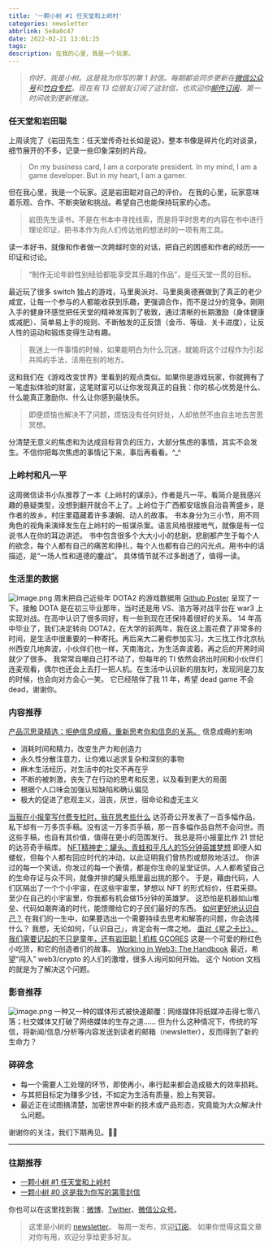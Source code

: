 ```yaml
---
title: '一颗小树 #1 任天堂和上岭村'
categories: newsletter
abbrlink: 5e8a0c47
date: 2022-02-21 13:01:25
tags:
description: 在我的心里，我是一个玩家。
---
```


<!-- more -->

> *你好，我是小树。这是我为你写的第 1 封信。每期都会同步更新在[微信公众号](https://weixin.sogou.com/weixin?query=a_warm_tree)和[竹白专栏](https://xiaoshu.zhubai.love)。现在有 13 位朋友订阅了这封信，也欢迎你[邮件订阅](https://xiaoshu.zhubai.love)，第一时间收到更新推送。*
### 任天堂和岩田聪
上周读完了《岩田先生：任天堂传奇社长如是说》，整本书像是碎片化的对谈录，细节展开的不多，记录一些印象深刻的片段。
> On my business card, I am a corporate president.
> In my mind, I am a game developer.
> But in my heart, I am a gamer.

但在我心里，我是一个玩家。这是岩田聪对自己的评价。
在我的心里，玩家意味着乐观、合作、不断突破和挑战。希望自己也能保持玩家的心态。
> 岩田先生读书，不是在书本中寻找线索，而是将平时思考的内容在书中进行理论印证，把书本作为向人们传达他的想法时的一项有用工具。

读一本好书，就像和作者做一次跨越时空的对话，把自己的困惑和作者的经历一一印证和讨论。
> “制作无论年龄性别经验都能享受其乐趣的作品”，是任天堂一贯的目标。

最近玩了很多 switch 独占的游戏，马里奥派对、马里奥奥德赛做到了真正的老少咸宜，让每一个参与的人都能收获到乐趣，更强调合作，而不是过分的竞争。刚刚入手的健身环感觉把任天堂的精神发挥到了极致，通过清晰的长期激励（身体健康或减肥）、简单易上手的规则、不断触发的正反馈（金币、等级、关卡进度），让反人性的运动和锻炼变得生动有趣。
> 我迷上一件事情的时候，如果能明白为什么沉迷，就能将这个过程作为引起共鸣的手法，活用在别的地方。

这和我们在《游戏改变世界》里看到的观点类似。如果你是游戏玩家，你就拥有了一笔虚拟体验的财富，这笔财富可以让你发现真正的自我：你的核心优势是什么、什么能真正激励你、什么让你感到最快乐。
> 即便烦恼也解决不了问题，烦恼没有任何好处，人却依然不由自主地去苦思冥想。

分清楚无意义的焦虑和为达成目标背负的压力，大部分焦虑的事情，其实不会发生。不信你把每次焦虑的事情记下来，事后再看看。^_^
### 上岭村和凡一平
这周微信读书小队推荐了一本《上岭村的谋杀》，作者是凡一平。看简介是我感兴趣的悬疑类型，没想到翻开就合不上了。上岭位于广西都安瑶族自治县菁盛乡，是作者的故乡。村庄里蕴藏着许多凄婉、动人的故事。
书本身分为三小节，用不同角色的视角来演绎发生在上岭村的一桩谋杀案。语言风格很接地气，就像是有一位说书人在你的耳边讲述。
书中包含很多个大大小小的悲剧，悲剧都产生于每个人的欲念，每个人都有自己的痛苦和挣扎，每个人也都有自己的闪光点。用书中的话描述，是“一场人性和道德的鏖战”。
具体情节就不过多剧透了，值得一读。
### 生活里的数据
![image.png](/images/newsletter-1/1.png)
周末把自己近些年 DOTA2 的游戏数据用 [Github Poster](https://github.com/yihong0618/GitHubPoster) 呈现了一下。接触 DOTA 是在初三毕业那年，当时还是用 VS、浩方等对战平台在 war3 上实现对战。在高中认识了很多同好，有一些到现在还保持着很好的关系。
14 年高中毕业了，我们决定转向 DOTA2，在大学的前两年，我在这上面花费了非常多的时间，是生活中很重要的一种寄托。再后来大二暑假参加实习，大三找工作北京杭州西安几地奔波，小伙伴们也一样，天南海北，为生活奔波着。再之后的开黑时间就少了很多。
我常常自嘲自己打不动了，但每年的 TI 依然会挤出时间和小伙伴们连麦观看，偶尔也还会上去打一把人机。在生活中认识新的朋友时，发现同是刀友的时候，也会向对方会心一笑。
它已经陪伴了我 11 年，希望 dead game 不会 dead，谢谢你。
### 内容推荐
[产品沉思录精选：拒绝信息成瘾，重新思考你和信息的关系。](https://mp.weixin.qq.com/s/K9XpFyUcg3aUuxKBLWu3_A)
信息成瘾的影响

- 消耗时间和精力，改变生产力和创造力
- 永久性分散注意力，让你难以追求复杂和深刻的事物
- 麻木生活经历，对生活中的社交不再在乎
- 不断的被刺激，丧失了在行动的思考和反思，以及看到更大的局面
- 根据个人口味会加强认知缺陷和确认偏见
- 极大的促进了悲观主义，沮丧，厌世，宿命论和虚无主义

[当我在小报童写付费专栏时，我在思考些什么](https://mp.weixin.qq.com/s/DaOwplUDfYgoY7THikOLDg)
达芬奇公开发表了一百多幅作品，私下却有一万多页手稿。没有这一万多页手稿，那一百多幅作品自然不会问世。而这些手稿，也自有其价值，值得在更小的范围发行。
我总是将小报童比作 21 世纪的达芬奇手稿库。
[NFT精神史：罐头、青蛙和平凡人的15分钟英雄梦想](https://mp.weixin.qq.com/s/X8N1CnEt_dkmSVF6vPa9Wg)
即便人如蝼蚁，但每个人都有回应时代的冲动，以此证明我们曾热烈或颓败地活过。
你讲过的每一个笑话，你发过的每一个表情，都是你生命的呈堂证供。人人都希望自己的生命存证与众不同，就像并排的罐头瓶里最出挑的那个。
于是，藉由代码，人们区隔出了一个个小宇宙，在这些宇宙里，梦想以 NFT 的形式标价，任君采撷。
至少在自己的小宇宙里，你我都有机会做15分钟的英雄梦。
这恐怕是机器如山堆垒、代码如潮奔涌的时代，能馈赠给它的子民们最好的东西。
[如何更好地认识自己？](https://mp.weixin.qq.com/s/-DZG-08Z09uBs3r_vkoFGQ)
在我们的一生中，如果要选出一个需要持续去思考和解答的问题，你会选择什么？
我想，无论如何，「认识自己」，肯定会有一席之地。
[面对《星之卡比》，我们需要记起的不只是童年，还有岩田聪 | 机核 GCORES](https://www.gcores.com/articles/96546)
这是一个可爱的粉红色小吃货，和它的创造者们的故事。
[Working in Web3: The Handbook](https://web3.smsunarto.com/)
最近，希望“闯入” web3/crypto 的人们的激增，很多人询问如何开始。
这个 Notion 文档的就是为了解决这个问题。
### 影音推荐
![image.png](/images/newsletter-1/2.png)
一种又一种的媒体形式被快速颠覆：网络媒体将纸媒冲击得七零八落；社交媒体又打破了网络媒体的生存之道…… 但为什么这种情况下，传统的写信，将新闻/信息/分析等内容发送到读者的邮箱（newsletter），反而得到了新的生命力？
### 碎碎念

- 每一个需要人工处理的环节，即使再小，串行起来都会造成极大的效率损耗。
- 与其把目标定为赚多少钱，不如定为生活有质量，脸上有笑容。
- 最近正在试图搞清楚，加密世界中新的技术或产品形态，究竟能为大众解决什么问题。

谢谢你的关注，我们下期再见。👋🏻

---

### 往期推荐
- [一颗小树 #1 任天堂和上岭村](https://xiaoshu.zhubai.love/posts/2107172142524608512)
- [一颗小树 #0 这是我为你写的第零封信](https://xiaoshu.zhubai.love/posts/2107165648034942976)

你也可以在这里找到我：[微博](https://weibo.com/u/5361470927)、[Twitter](https://twitter.com/yeshu_in_future)、[微信公众号](https://weixin.sogou.com/weixin?query=a_warm_tree)。

> 这里是小树的 [newsletter](https://xiaoshu.zhubai.love)。 每周一发布，欢迎[订阅](https://xiaoshu.zhubai.love)。
> 如果你觉得这篇文章对你有用，欢迎分享给更多好友。
